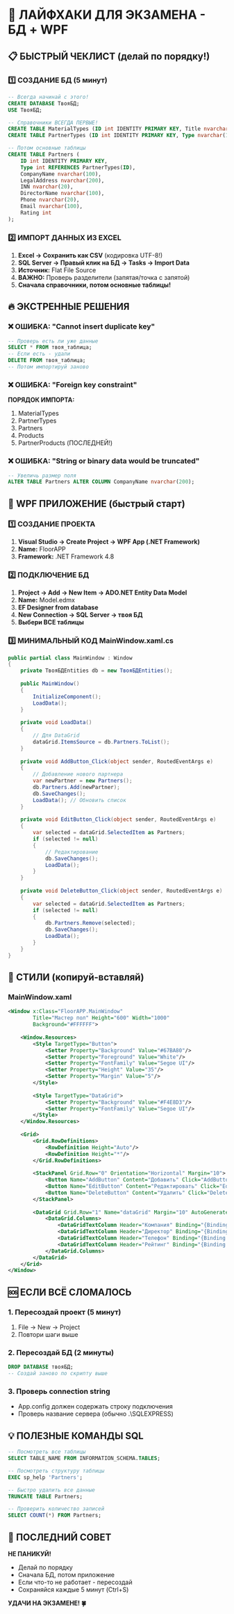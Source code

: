 # 🚀 ЛАЙФХАКИ ДЛЯ ЭКЗАМЕНА - БД + WPF

## 📋 БЫСТРЫЙ ЧЕКЛИСТ (делай по порядку!)

### 1️⃣ СОЗДАНИЕ БД (5 минут)
```sql
-- Всегда начинай с этого!
CREATE DATABASE ТвояБД;
USE ТвояБД;

-- Справочники ВСЕГДА ПЕРВЫЕ!
CREATE TABLE MaterialTypes (ID int IDENTITY PRIMARY KEY, Title nvarchar(100));
CREATE TABLE PartnerTypes (ID int IDENTITY PRIMARY KEY, Type nvarchar(100));

-- Потом основные таблицы
CREATE TABLE Partners (
    ID int IDENTITY PRIMARY KEY,
    Type int REFERENCES PartnerTypes(ID),
    CompanyName nvarchar(100),
    LegalAddress nvarchar(200),
    INN nvarchar(20),
    DirectorName nvarchar(100),
    Phone nvarchar(20),
    Email nvarchar(100),
    Rating int
);
```

### 2️⃣ ИМПОРТ ДАННЫХ ИЗ EXCEL
1. **Excel → Сохранить как CSV** (кодировка UTF-8!)
2. **SQL Server → Правый клик на БД → Tasks → Import Data**
3. **Источник:** Flat File Source
4. **ВАЖНО:** Проверь разделители (запятая/точка с запятой)
5. **Сначала справочники, потом основные таблицы!**

## 🔥 ЭКСТРЕННЫЕ РЕШЕНИЯ

### ❌ ОШИБКА: "Cannot insert duplicate key"
```sql
-- Проверь есть ли уже данные
SELECT * FROM твоя_таблица;
-- Если есть - удали
DELETE FROM твоя_таблица;
-- Потом импортируй заново
```

### ❌ ОШИБКА: "Foreign key constraint"
**ПОРЯДОК ИМПОРТА:**
1. MaterialTypes
2. PartnerTypes  
3. Partners
4. Products
5. PartnerProducts (ПОСЛЕДНЕЙ!)

### ❌ ОШИБКА: "String or binary data would be truncated"
```sql
-- Увеличь размер поля
ALTER TABLE Partners ALTER COLUMN CompanyName nvarchar(200);
```

## 🎯 WPF ПРИЛОЖЕНИЕ (быстрый старт)

### 1️⃣ СОЗДАНИЕ ПРОЕКТА
1. **Visual Studio → Create Project → WPF App (.NET Framework)**
2. **Name:** FloorAPP
3. **Framework:** .NET Framework 4.8

### 2️⃣ ПОДКЛЮЧЕНИЕ БД
1. **Project → Add → New Item → ADO.NET Entity Data Model**
2. **Name:** Model.edmx
3. **EF Designer from database**
4. **New Connection → SQL Server → твоя БД**
5. **Выбери ВСЕ таблицы**

### 3️⃣ МИНИМАЛЬНЫЙ КОД MainWindow.xaml.cs
```csharp
public partial class MainWindow : Window
{
    private ТвояБДEntities db = new ТвояБДEntities();
    
    public MainWindow()
    {
        InitializeComponent();
        LoadData();
    }
    
    private void LoadData()
    {
        // Для DataGrid
        dataGrid.ItemsSource = db.Partners.ToList();
    }
    
    private void AddButton_Click(object sender, RoutedEventArgs e)
    {
        // Добавление нового партнера
        var newPartner = new Partners();
        db.Partners.Add(newPartner);
        db.SaveChanges();
        LoadData(); // Обновить список
    }
    
    private void EditButton_Click(object sender, RoutedEventArgs e)
    {
        var selected = dataGrid.SelectedItem as Partners;
        if (selected != null)
        {
            // Редактирование
            db.SaveChanges();
            LoadData();
        }
    }
    
    private void DeleteButton_Click(object sender, RoutedEventArgs e)
    {
        var selected = dataGrid.SelectedItem as Partners;
        if (selected != null)
        {
            db.Partners.Remove(selected);
            db.SaveChanges();
            LoadData();
        }
    }
}
```

## 🎨 СТИЛИ (копируй-вставляй)

### MainWindow.xaml
```xml
<Window x:Class="FloorAPP.MainWindow"
        Title="Мастер пол" Height="600" Width="1000"
        Background="#FFFFFF">
    
    <Window.Resources>
        <Style TargetType="Button">
            <Setter Property="Background" Value="#67BA80"/>
            <Setter Property="Foreground" Value="White"/>
            <Setter Property="FontFamily" Value="Segoe UI"/>
            <Setter Property="Height" Value="35"/>
            <Setter Property="Margin" Value="5"/>
        </Style>
        
        <Style TargetType="DataGrid">
            <Setter Property="Background" Value="#F4E8D3"/>
            <Setter Property="FontFamily" Value="Segoe UI"/>
        </Style>
    </Window.Resources>
    
    <Grid>
        <Grid.RowDefinitions>
            <RowDefinition Height="Auto"/>
            <RowDefinition Height="*"/>
        </Grid.RowDefinitions>
        
        <StackPanel Grid.Row="0" Orientation="Horizontal" Margin="10">
            <Button Name="AddButton" Content="Добавить" Click="AddButton_Click"/>
            <Button Name="EditButton" Content="Редактировать" Click="EditButton_Click"/>
            <Button Name="DeleteButton" Content="Удалить" Click="DeleteButton_Click"/>
        </StackPanel>
        
        <DataGrid Grid.Row="1" Name="dataGrid" Margin="10" AutoGenerateColumns="False">
            <DataGrid.Columns>
                <DataGridTextColumn Header="Компания" Binding="{Binding CompanyName}"/>
                <DataGridTextColumn Header="Директор" Binding="{Binding DirectorName}"/>
                <DataGridTextColumn Header="Телефон" Binding="{Binding Phone}"/>
                <DataGridTextColumn Header="Рейтинг" Binding="{Binding Rating}"/>
            </DataGrid.Columns>
        </DataGrid>
    </Grid>
</Window>
```

## 🆘 ЕСЛИ ВСЁ СЛОМАЛОСЬ

### 1. Пересоздай проект (5 минут)
1. File → New → Project
2. Повтори шаги выше

### 2. Пересоздай БД (2 минуты)
```sql
DROP DATABASE твояБД;
-- Создай заново по скрипту выше
```

### 3. Проверь connection string
- App.config должен содержать строку подключения
- Проверь название сервера (обычно .\SQLEXPRESS)

## 💡 ПОЛЕЗНЫЕ КОМАНДЫ SQL

```sql
-- Посмотреть все таблицы
SELECT TABLE_NAME FROM INFORMATION_SCHEMA.TABLES;

-- Посмотреть структуру таблицы
EXEC sp_help 'Partners';

-- Быстро удалить все данные
TRUNCATE TABLE Partners;

-- Проверить количество записей
SELECT COUNT(*) FROM Partners;
```

## 🎯 ПОСЛЕДНИЙ СОВЕТ

**НЕ ПАНИКУЙ!** 
- Делай по порядку
- Сначала БД, потом приложение
- Если что-то не работает - пересоздай
- Сохраняйся каждые 5 минут (Ctrl+S)

**УДАЧИ НА ЭКЗАМЕНЕ! 🍀** 